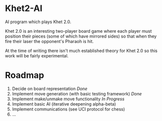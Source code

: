 # Khet2-AI
AI program which plays Khet 2.0.

Khet 2.0 is an interesting two-player board game where each player must position their pieces (some of which have mirrored sides) so that when they fire their laser the opponent's Pharaoh is hit.

At the time of writing there isn't much established theory for Khet 2.0 so this work will be fairly experimental.

# Roadmap
1) Decide on board representation *Done*
2) Implement move generation (with basic testing framework) *Done*
3) Implement make/unmake move functionality *In Progress*
4) Implement basic AI (iterative deepening alpha-beta)
5) Implement communications (see UCI protocol for chess)
6) ...
